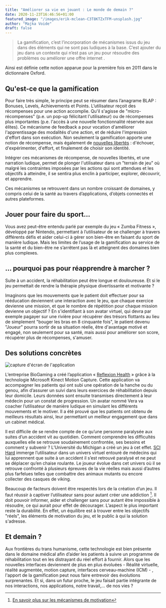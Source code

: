 ```yaml
---
title: "Améliorer sa vie en jouant : Le monde de demain ?"
date: 2020-11-23T16:46:56+01:00
featured_image: "/images/erik-mclean-C3T8KTZxTFM-unsplash.jpg"
author: "Majka Voide"
draft: false
---
```

> La gamification, c’est l’incorporation de mécanismes issus du jeu dans des éléments qui ne sont pas ludiques à la base. C’est ajouter du jeu dans un contexte qui n’est pas un jeu pour résoudre des problèmes ou améliorer une offre internet . 

Ainsi est définie cette notion apparue pour la première fois en 2011 dans le dictionnaire Oxford. 

## Qu'est-ce que la gamification

Pour faire très simple, le principe peut se résumer dans l’anagrame BLAP : Bonuses, Levels, Achievements et Points. L’utilisateur  reçoit des récompenses pour une action accomplie. Qu'il s'agisse de "micro-récompenses" (p.e. un pop-up félicitant l'utilisateur) ou de récompenses plus importantes (p.e. l'accès à une nouvelle fonctionnalité réservée aux élites). Ce mécanisme de feedback a pour vocation d'améliorer l'apprentissage des modalités d'une action, et de réduire l'impression d'effort dans son exécution. Non seulement la gamification apporte une notion de récompense, mais également de [nouvelles libertés](https://www.puzzel.com/uk/2017/01/20/four-freedoms-games-gamification/) : d'échouer, d'expérimenter, d'effort, et finalement de choisir son identité. 

Intégrer ces mécanismes de récompense, de nouvelles libertés, et une narration ludique, permet de plonger l'utilisateur dans un "terrain de jeu" où malgré les contraintes imposées par les actions qui sont attendues et les objectifs à atteindre, il se sentira plus enclin à participer, explorer, découvrir, et apprendre.

Ces mécanismes se retrouvent dans un nombre croissant de domaines, y compris celui de la santé au travers d’applications, d’objets connectés et autres plateformes. 

## Jouer pour faire du sport...

Vous avez peut-être entendu parlé par exemple du jeu « Zumba Fitness », développé par Nintendo, permettant à l’utilisateur de se challenger à travers différents défis et aider celui-ci à gérer son bien-être en faisant du sport de manière ludique. Mais les limites de l’usage de la gamification au service de la santé et du bien-être ne s’arrêtent pas là et atteignent des domaines bien plus complexes. 

## ... pourquoi pas pour réapprendre à marcher ?

Suite à un accident, la réhabilitation peut être longue et douloureuse. Et si le jeu permettait de rendre la thérapie physique divertissante et motivante ?

Imaginons que les mouvements que le patient doit effectuer pour sa rééducation deviennent une interaction avec le jeu, que chaque exercice devienne une mission, et que le nombre de répétition pour chaque mission devienne un objectif ? En s'identifiant à son avatar virtuel, qui devra par exemple pagayer sur une rivière pour récupérer des trésors flottants au lieu de simplement "bouger les bras en 8 cinquante fois",  le patient devenu "Joueur" pourra sortir de sa situation réelle, être d'avantage motivé et engagé, non seulement pour sa santé, mais aussi pour améliorer son score, récupérer plus de récompenses, s'amuser. 

## Des solutions concrètes
![capture d'écran de l'application](/images/app-screenshot.jpg)

L’entreprise BioGaming a créé l’application « [Reflexion Health](https://medcitynews.com/2015/11/reflexion-health-fda-clearance/) » grâce à la technologie Microsoft Kinect Motion Capture. Cette application va accompagner les patients qui ont subi une opération de la hanche ou du genou, afin d’assurer un suivi dans leurs exercices de réhabilitation depuis leur domicile. Leurs données sont ensuite transmises directement à leur médecin pour un constat de progression. Un avatar nommé Vera va coacher l’utilisateur de manière ludique en simulant les différents mouvements et le motiver. Il a été prouvé que les patients ont obtenu de meilleurs résultats ainsi, leur permettant un meilleur engagement que dans un cabinet médical. 

Il est difficile de se rendre compte de ce qu’une personne paralysée aux suites d’un accident vit au quotidien. Comment comprendre les difficultés auxquelles elle se retrouve soudainement confrontée, ses besoins et comment y subvenir ? L’Université du Michigan a créé un jeu à cet effet. [SCI Hard](https://www.imedicalapps.com/2016/05/sci-hard-gaming-spinal-cord-injuries/) immerge l’utilisateur dans un univers virtuel entouré de médecins qui lui apprennent que suite à un accident il s’est retrouvé paralysé et ne peut se déplacer qu’en chaise roulante. Le joueur évolue dans cet univers où il se retrouve confronté à plusieurs épreuves de la vie réelles mais aussi d’autres plus farfelues telles que combattre des animaux mutants ou encore collecter des casques de viking. 

Beaucoup de facteurs doivent être respectés lors de la création d’un jeu. Il faut réussir à captiver l’utilisateur sans pour autant créer une addiction [^1]. Il doit pouvoir informer, aider et challenger sans pour autant être impossible à résoudre, ce qui aurait pour effet de décourager. L’aspect le plus important reste la durabilité. En effet, un équilibre est à trouver entre les objectifs "réels", les éléments de motivation du jeu, et le public à qui la solution s'adresse. 

## Et demain ?

Aux frontières du trans humanisme, cette technologie est bien présente dans le domaine médical afin d’aider les patients à suivre un programme de réhabilitation tout en les distrayant du réel effort à fournir. Alors que les nouvelles interfaces deviennent de plus en plus évoluées - Réalité virtuelle, réalité augmentée, motion capture,  interfaces cerveau-machine (ICM) - , l'apport de la gamification peut nous faire entrevoir des évolutions surprenantes. Et si, dans un futur proche, le jeu faisait partie intégrante de nos interactions, nos applications, notre travail,... de nos vies ? 



[^1]: [En savoir plus sur les mécanismes de motivation](https://yukaichou.com/gamification-study/white-hat-black-hat-gamification-octalysis-framework/)